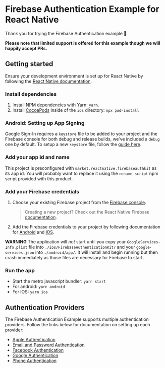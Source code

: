 # Firebase Authentication Example for React Native

Thank you for trying the Firebase Authentication example 👏

**Please note that limited support is offered for this example though we will happily accept PRs.**

## Getting started

Ensure your development environment is set up for React Native by following the [React Native documentation](https://reactnative.dev/docs/environment-setup).

### Install dependencies

1. Install [NPM](https://www.npmjs.com) dependencies with [Yarn](https://yarnpkg.com/lang/en/): `yarn`.
2. Install [CocoaPods](https://cocoapods.org) inside of the `ios` directory: `npx pod-install`

### Android: Setting up App Signing

Google Sign-In requires a `keystore` file to be added to your project and the Firebase console for both debug and release builds, we've included a `debug` one by default. To setup a new `keystore` file, follow the [guide here](https://developer.android.com/studio/publish/app-signing#debug-mode).

### Add your app id and name

This project is preconfigured with `market.reactnative.firebaseauthkit` as its app id. You will probably want to replace it using the `rename-script` npm script provided with this product.

### Add your Firebase credentials

1. Choose your existing Firebase project from the [Firebase console](https://console.firebase.google.com/).
   > Creating a new project? Check out the React Native Firebase [documentation](https://rnfirebase.io/#prerequisites).
2. Add the Firebase credentials to your project by following documentation for [Android](https://rnfirebase.io/#generating-android-credentials) and [iOS](https://rnfirebase.io/#generating-ios-credentials).

**WARNING** The application will _not_ start until you copy your `GoogleServices-Info.plist` file into `./ios/FirebaseAuthenticationKit/` and your `google-services.json` into `./android/app/`. It will install and begin running but then crash immediately as those files are necessary for Firebase to start.

### Run the app

- Start the metro javascript bundler: `yarn start`
- For android: `yarn android`
- For iOS: `yarn ios`

## Authentication Providers

The Firebase Authentication Example supports multiple authentication providers. Follow the links below for documentation on setting up each provider:

- [Apple Authentication](/docs/apple.md)
- [Email and Password Authentication](/docs/email-password-auth.md)
- [Facebook Authentication](/docs/facebook-auth.md)
- [Google Authentication](/docs/google-auth.md)
- [Phone Authentication](/docs/phone-auth.md)
